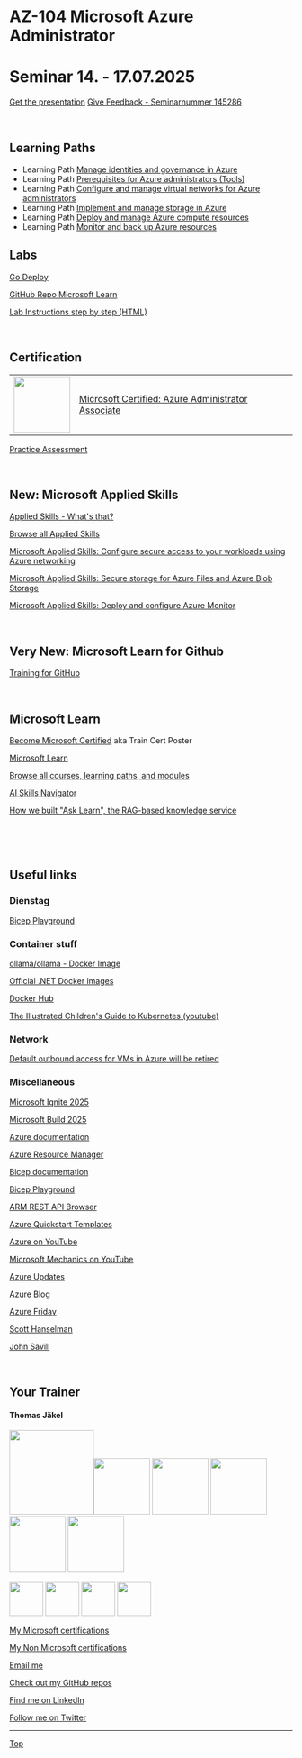 [LP0]: https://learn.microsoft.com/en-us/training/paths/az-104-administrator-prerequisites/
[LP1]: https://learn.microsoft.com/en-us/training/paths/az-104-manage-identities-governance/
[LP2]: https://learn.microsoft.com/en-us/training/paths/az-104-manage-virtual-networks/
[LP3]: https://learn.microsoft.com/en-us/training/paths/az-104-manage-storage/
[LP4]: https://learn.microsoft.com/en-us/training/paths/az-104-manage-compute-resources/
[LP5]: https://learn.microsoft.com/en-us/training/paths/az-104-monitor-backup-resources/

# AZ-104 Microsoft Azure Administrator


# Seminar 14. - 17.07.2025

[Get the presentation](pdf/)
[Give Feedback - Seminarnummer 145286 ](https://feedback.etc.at/)
<!--
[Grab your badge]()
-->
<br>


## Learning Paths

- Learning Path [Manage identities and governance in Azure][LP1]
- Learning Path [Prerequisites for Azure administrators (Tools)][LP0]
- Learning Path [Configure and manage virtual networks for Azure administrators][LP2]
- Learning Path [Implement and manage storage in Azure][LP3]
- Learning Path [Deploy and manage Azure compute resources][LP4]
- Learning Path [Monitor and back up Azure resources][LP5]


## Labs

<!--
[Lab environment Skillable](https://brainymotion.learnondemand.net) 

1. Sign in with your Skillable account 
2. Register with Training Key
-->

[Go Deploy](https://lms.godeploy.it)

[GitHub Repo Microsoft Learn](https://github.com/MicrosoftLearning/AZ-104-MicrosoftAzureAdministrator)

[Lab Instructions step by step (HTML)](https://microsoftlearning.github.io/AZ-104-MicrosoftAzureAdministrator/)


<br>


## Certification

|   |   |
| - | - |
| <img src="https://download69118.blob.core.windows.net/anon/microsoft-certified-associate-badge.svg" width="100"/> | [Microsoft Certified: Azure Administrator Associate](https://docs.microsoft.com/en-us/learn/certifications/exams/az-104) |


[Practice Assessment](https://learn.microsoft.com/en-us/credentials/certifications/azure-administrator/practice/assessment?assessment-type=practice&assessmentId=21&practice-assessment-type=certification)



<br>


## New: Microsoft Applied Skills

[Applied Skills - What's that?](https://learn.microsoft.com/en-us/credentials/)

[Browse all Applied Skills](https://learn.microsoft.com/en-us/credentials/browse/?credential_types=applied%20skills)

[Microsoft Applied Skills: Configure secure access to your workloads using Azure networking](https://learn.microsoft.com/en-us/credentials/applied-skills/configure-secure-workloads-use-azure-virtual-networking/)

[Microsoft Applied Skills: Secure storage for Azure Files and Azure Blob Storage](https://learn.microsoft.com/en-us/credentials/applied-skills/secure-storage-azure-files-azure-blob-storage/)

[Microsoft Applied Skills: Deploy and configure Azure Monitor](https://learn.microsoft.com/en-us/credentials/applied-skills/deploy-and-configure-azure-monitor/)

<br>


## Very New: Microsoft Learn for Github

[Training for GitHub](https://learn.microsoft.com/en-us/training/github/)

<br>

## Microsoft Learn

[Become Microsoft Certified](https://aka.ms/traincertposter) aka Train Cert Poster

[Microsoft Learn](https://learn.microsoft.com)

[Browse all courses, learning paths, and modules](https://learn.microsoft.com/en-us/training/browse/)

[AI Skills Navigator](https://aiskillsnavigator.microsoft.com/en-us)

[How we built "Ask Learn", the RAG-based knowledge service](https://devblogs.microsoft.com/engineering-at-microsoft/how-we-built-ask-learn-the-rag-based-knowledge-service/)

<br>





<br>
<br>

## Useful links

### Dienstag

[Bicep Playground](https://azure.github.io/bicep/)


### Container stuff

[ollama/ollama - Docker Image](https://hub.docker.com/r/ollama/ollama)

[Official .NET Docker images](https://learn.microsoft.com/en-us/dotnet/architecture/microservices/net-core-net-framework-containers/official-net-docker-images)

[Docker Hub](https://hub.docker.com/)

[The Illustrated Children's Guide to Kubernetes (youtube)](https://www.youtube.com/watch?v=4ht22ReBjno)



### Network

[Default outbound access for VMs in Azure will be retired](https://azure.microsoft.com/en-us/updates/default-outbound-access-for-vms-in-azure-will-be-retired-transition-to-a-new-method-of-internet-access/)



### Miscellaneous

[Microsoft Ignite 2025](https://ignite.microsoft.com/en-US/home)

[Microsoft Build 2025](https://build.microsoft.com/en-US/home)

[Azure documentation](https://docs.microsoft.com/en-us/azure/)

[Azure Resource Manager](https://learn.microsoft.com/en-us/azure/azure-resource-manager/management/)

[Bicep documentation](https://learn.microsoft.com/en-us/azure/azure-resource-manager/bicep/)

[Bicep Playground](https://aka.ms/bicepdemo)

[ARM REST API Browser](https://learn.microsoft.com/en-us/rest/api/?view=Azure)

[Azure Quickstart Templates](https://learn.microsoft.com/en-us/samples/browse/?expanded=azure&products=azure-resource-manager)

[Azure on YouTube](https://www.youtube.com/c/MicrosoftAzure)

[Microsoft Mechanics on YouTube](https://www.youtube.com/c/MicrosoftMechanicsSeries)

[Azure Updates](https://azure.microsoft.com/en-us/updates)

[Azure Blog](https://azure.microsoft.com/en-us/blog/)

[Azure Friday](https://docs.microsoft.com/en-us/shows/azure-friday/)

[Scott Hanselman](https://www.hanselman.com/)

[John Savill](https://www.youtube.com/@NTFAQGuy)


<br>

## Your Trainer
#### Thomas Jäkel

<img src="https://download69118.blob.core.windows.net/anon/Profilbild.jpg" width="150"><img src="https://download69118.blob.core.windows.net/anon/Standard MCT Badge Large.png" width=100>
<a href="https://www.credly.com/badges/72439d56-7895-4b92-84bd-fec12c84fd18/public_url"><img src="https://download69118.blob.core.windows.net/anon/mcse-cloud-platform-and-infrastructure-certified-2016.png" width="100"></a>
<a href="https://learn.microsoft.com/api/credentials/share/en-us/tjaekel/A8E4CC3EAA93F4C2?sharingId=EBAFABC36CF6EBDC"><img src="https://download69118.blob.core.windows.net/anon/microsoft-certified-azure-solutions-architect-expert.png" width=100></a>
<a href="https://www.credly.com/badges/2a1b8f81-8609-4e8f-85d7-dad4f21f84f6/public_url"><img src="https://download69118.blob.core.windows.net/anon/aws-certified-ai-practitioner.png" width=100></a>
<a href="https://www.credly.com/badges/7f2c6c3e-d3e3-4e32-9299-adf3278948a3/public_url"><img src="https://download69118.blob.core.windows.net/anon/instructor-recognition-1-000-students-reached.png" width="100"/></a>

<a href="https://learn.microsoft.com/api/credentials/share/en-us/tjaekel/C27BF4B9C4441987?sharingId=EBAFABC36CF6EBDC"><img src="https://download69118.blob.core.windows.net/anon/apl.png" width=60></a>
<a href="https://learn.microsoft.com/api/credentials/share/en-us/tjaekel/D285AC578545317A?sharingId=EBAFABC36CF6EBDC"><img src="https://download69118.blob.core.windows.net/anon/apl.png" width=60></a>
<a href="https://learn.microsoft.com/api/credentials/share/en-us/tjaekel/218CE025B3002579?sharingId=EBAFABC36CF6EBDC"><img src="https://download69118.blob.core.windows.net/anon/apl.png" width=60></a>
<a href="https://learn.microsoft.com/api/credentials/share/en-us/tjaekel/603D525F71C003A5?sharingId=EBAFABC36CF6EBDC"><img src="https://download69118.blob.core.windows.net/anon/apl.png" width=60></a>



[My Microsoft certifications](https://learn.microsoft.com/en-us/users/tjaekel/transcript/d4yjrcx32nome0r)

[My Non Microsoft certifications](https://www.credly.com/users/thomas-jakel)

[Email me](mailto:thomas.jaekel@brainymotion.de)

[Check out my GitHub repos](https://github.com/www42)

[Find me on LinkedIn](https://linkedin.com/in/tjkkll)

[Follow me on Twitter](https://twitter.com/tjkkll)


---

[Top](#az-104-microsoft-azure-administrator)